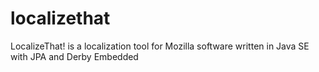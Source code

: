 localizethat
============

LocalizeThat! is a localization tool for Mozilla software written in Java SE with JPA and Derby Embedded

